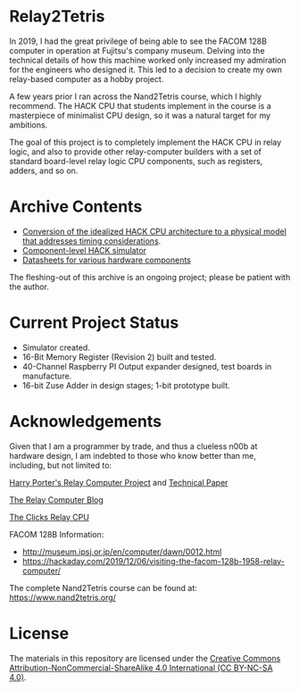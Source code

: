 # Relay2Tetris

In 2019, I had the great privilege of being able to see the FACOM 128B computer in operation at Fujitsu's company museum. Delving into the technical details of how this machine worked only increased my admiration for the engineers who designed it. This led to a decision to create my own relay-based computer as a hobby project.

A few years prior I ran across the Nand2Tetris course, which I highly recommend. The HACK CPU that students implement in the course is a masterpiece of minimalist CPU design, so it was a natural target for my ambitions.

The goal of this project is to completely implement the HACK CPU in relay logic, and also to provide other relay-computer builders with a set of standard board-level relay logic CPU components, such as registers, adders, and so on.

# Archive Contents

* [Conversion of the idealized HACK CPU architecture to a physical model that addresses timing considerations](Design.md).
* [Component-level HACK simulator](Simulator.md)
* [Datasheets for various hardware components](Datasheets)

The fleshing-out of this archive is an ongoing project; please be patient with the author.

# Current Project Status

* Simulator created.
* 16-Bit Memory Register (Revision 2) built and tested.
* 40-Channel Raspberry PI Output expander designed, test boards in manufacture.
* 16-bit Zuse Adder in design stages; 1-bit prototype built.

# Acknowledgements

Given that I am a programmer by trade, and thus a clueless n00b at hardware design, I am indebted to those who know better than me, including, but not limited to:

[Harry Porter's Relay Computer Project](http://web.cecs.pdx.edu/~harry/Relay/) and [Technical Paper](http://web.cecs.pdx.edu/~harry/Relay/RelayPaper.pdf)

[The Relay Computer Blog](https://relaycomputer.co.uk/)

[The Clicks Relay CPU](http://clicksrelaycpu.blogspot.com/?view=classic)

FACOM 128B Information:

* http://museum.ipsj.or.jp/en/computer/dawn/0012.html
* https://hackaday.com/2019/12/06/visiting-the-facom-128b-1958-relay-computer/

The complete Nand2Tetris course can be found at: https://www.nand2tetris.org/

# License

The materials in this repository are licensed under the [Creative Commons Attribution-NonCommercial-ShareAlike 4.0 International (CC BY-NC-SA 4.0)](https://creativecommons.org/licenses/by-nc-sa/4.0/).

